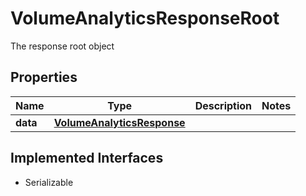 

# VolumeAnalyticsResponseRoot

The response root object

## Properties

Name | Type | Description | Notes
------------ | ------------- | ------------- | -------------
**data** | [**VolumeAnalyticsResponse**](VolumeAnalyticsResponse.md) |  | 


## Implemented Interfaces

* Serializable


